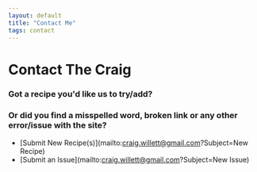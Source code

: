 ```yaml
---
layout: default
title: "Contact Me"
tags: contact
---
```

# Contact The Craig

### Got a recipe you'd like us to try/add?
### Or did you find a misspelled word, broken link or any other error/issue with the site?

* [Submit New Recipe(s)](mailto:craig.willett@gmail.com?Subject=New Recipe)
* [Submit an Issue](mailto:craig.willett@gmail.com?Subject=New Issue)

